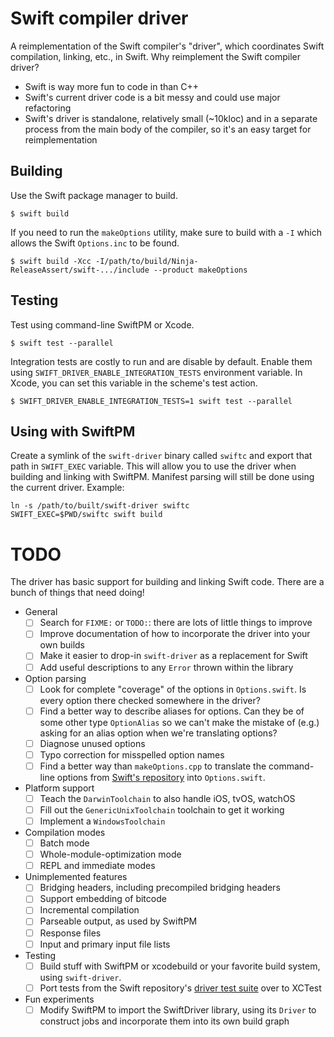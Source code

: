 # Swift compiler driver

A reimplementation of the Swift compiler's "driver", which coordinates Swift compilation,
linking, etc., in Swift. Why reimplement the Swift compiler driver?

* Swift is way more fun to code in than C++
* Swift's current driver code is a bit messy and could use major refactoring
* Swift's driver is standalone, relatively small (~10kloc) and in a separate process from the main body of the compiler, so it's an easy target for reimplementation

## Building

Use the Swift package manager to build.

```
$ swift build
```

If you need to run the `makeOptions`
utility, make sure to build with a `-I` which allows the Swift `Options.inc` to
be found.

```
$ swift build -Xcc -I/path/to/build/Ninja-ReleaseAssert/swift-.../include --product makeOptions

```

## Testing

Test using command-line SwiftPM or Xcode.

```
$ swift test --parallel
```

Integration tests are costly to run and are disable by default. Enable them
using `SWIFT_DRIVER_ENABLE_INTEGRATION_TESTS` environment variable. In Xcode,
you can set this variable in the scheme's test action.

```
$ SWIFT_DRIVER_ENABLE_INTEGRATION_TESTS=1 swift test --parallel
```

## Using with SwiftPM

Create a symlink of the `swift-driver` binary called `swiftc` and export that
path in `SWIFT_EXEC` variable. This will allow you to use the driver when
building and linking with SwiftPM. Manifest parsing will still be done using the
current driver. Example:

```
ln -s /path/to/built/swift-driver swiftc
SWIFT_EXEC=$PWD/swiftc swift build
```

# TODO

The driver has basic support for building and linking Swift code. There are a bunch of things that need doing!

* General
  * [ ] Search for `FIXME:` or `TODO:`: there are lots of little things to improve
  * [ ] Improve documentation of how to incorporate the driver into your own builds
  * [ ] Make it easier to drop-in `swift-driver` as a replacement for Swift
  * [ ] Add useful descriptions to any `Error` thrown within the library
* Option parsing
  * [ ] Look for complete "coverage" of the options in `Options.swift`. Is every option there checked somewhere in the driver?
  * [ ] Find a better way to describe aliases for options. Can they be of some other type `OptionAlias` so we can't make the mistake of (e.g.) asking for an alias option when we're translating options?
  * [ ] Diagnose unused options
  * [ ] Typo correction for misspelled option names
  * [ ] Find a better way than `makeOptions.cpp` to translate the command-line options from [Swift's repository](https://github.com/apple/swift/tree/master/include/swift/Option) into `Options.swift`.
* Platform support
  * [ ] Teach the `DarwinToolchain` to also handle iOS, tvOS, watchOS
  * [ ] Fill out the `GenericUnixToolchain` toolchain to get it working
  * [ ] Implement a `WindowsToolchain`
* Compilation modes
  * [ ] Batch mode
  * [ ] Whole-module-optimization mode
  * [ ] REPL and immediate modes
* Unimplemented features
  * [ ] Bridging headers, including precompiled bridging headers
  * [ ] Support embedding of bitcode
  * [ ] Incremental compilation
  * [ ] Parseable output, as used by SwiftPM
  * [ ] Response files
  * [ ] Input and primary input file lists
* Testing
  * [ ] Build stuff with SwiftPM or xcodebuild or your favorite build system, using `swift-driver`.
  * [ ] Port tests from the Swift repository's [driver test suite](https://github.com/apple/swift/tree/master/test/Driver) over to XCTest
* Fun experiments
  * [ ] Modify SwiftPM to import the SwiftDriver library, using its `Driver` to construct jobs and incorporate them into its own build graph
